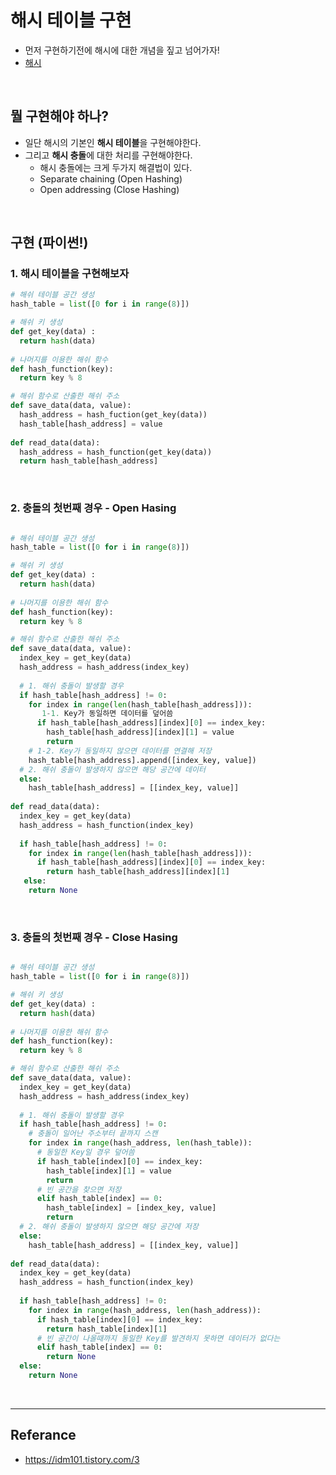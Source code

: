 # 해시 테이블 구현

- 먼저 구현하기전에 해시에 대한 개념을 짚고 넘어가자!
- [해시](https://github.com/da-in/tech-interview-study/blob/main/Tech%20Interview%20Cheat%20Sheet/Data%20Structure/Hash.md)

</br>

## 뭘 구현해야 하나?
- 일단 해시의 기본인 **해시 테이블**을 구현해야한다.
- 그리고 **해시 충돌**에 대한 처리를 구현해야한다.
  - 해시 충돌에는 크게 두가지 해결법이 있다.
  - Separate chaining (Open Hashing)
  - Open addressing (Close Hashing)

</br>

## 구현 (파이썬!)

### 1. 해시 테이블을 구현해보자

```python
# 해쉬 테이블 공간 생성
hash_table = list([0 for i in range(8)])

# 해쉬 키 생성
def get_key(data) : 
  return hash(data)
  
# 나머지를 이용한 해쉬 함수 
def hash_function(key):
  return key % 8

# 해쉬 함수로 산출한 해쉬 주소
def save_data(data, value):
  hash_address = hash_fuction(get_key(data))
  hash_table[hash_address] = value
  
def read_data(data):
  hash_address = hash_function(get_key(data))
  return hash_table[hash_address]

```

</br>

### 2. 충돌의 첫번째 경우 - Open Hasing

```python

# 해쉬 테이블 공간 생성
hash_table = list([0 for i in range(8)])

# 해쉬 키 생성
def get_key(data) : 
  return hash(data)
  
# 나머지를 이용한 해쉬 함수 
def hash_function(key):
  return key % 8

# 해쉬 함수로 산출한 해쉬 주소
def save_data(data, value):
  index_key = get_key(data)
  hash_address = hash_address(index_key)
  
  # 1. 해쉬 충돌이 발생할 경우
  if hash_table[hash_address] != 0:
    for index in range(len(hash_table[hash_address])):
       1-1. Key가 동일하면 데이터를 덮어씀
      if hash_table[hash_address][index][0] == index_key:
        hash_table[hash_address][index][1] = value
        return
    # 1-2. Key가 동일하지 않으면 데이터를 연결해 저장    
    hash_table[hash_address].append([index_key, value]) 
  # 2. 해쉬 충돌이 발생하지 않으면 해당 공간에 데이터   
  else: 
    hash_table[hash_address] = [[index_key, value]]
    
def read_data(data):
  index_key = get_key(data)
  hash_address = hash_function(index_key)
  
  if hash_table[hash_address] != 0:
    for index in range(len(hash_table[hash_address])):
      if hash_table[hash_address][index][0] == index_key:
        return hash_table[hash_address][index][1]
   else:
    return None

```
</br>

### 3. 충돌의 첫번째 경우 - Close Hasing

```python

# 해쉬 테이블 공간 생성
hash_table = list([0 for i in range(8)])

# 해쉬 키 생성
def get_key(data) : 
  return hash(data)
  
# 나머지를 이용한 해쉬 함수 
def hash_function(key):
  return key % 8

# 해쉬 함수로 산출한 해쉬 주소
def save_data(data, value):
  index_key = get_key(data)
  hash_address = hash_address(index_key)
  
  # 1. 해쉬 충돌이 발생할 경우 
  if hash_table[hash_address] != 0:
    # 충돌이 일어난 주소부터 끝까지 스캔
    for index in range(hash_address, len(hash_table)):
      # 동일한 Key일 경우 덮어씀
      if hash_table[index][0] == index_key:
        hash_table[index][1] = value
        return
      # 빈 공간을 찾으면 저장
      elif hash_table[index] == 0:
        hash_table[index] = [index_key, value]
        return
  # 2. 해쉬 충돌이 발생하지 않으면 해당 공간에 저장     
  else: 
    hash_table[hash_address] = [[index_key, value]]
    
def read_data(data):
  index_key = get_key(data)
  hash_address = hash_function(index_key)
  
  if hash_table[hash_address] != 0:
    for index in range(hash_address, len(hash_address)):
      if hash_table[index][0] == index_key:
        return hash_table[index][1]
      # 빈 공간이 나올때까지 동일한 Key를 발견하지 못하면 데이터가 없다는   
      elif hash_table[index] == 0:
        return None
  else:
    return None

```
</br>

---

## Referance
- https://idm101.tistory.com/3








